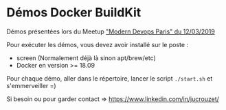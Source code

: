 # Démos Docker BuildKit

Démos présentées lors du Meetup ["Modern Devops Paris" du 12/03/2019](https://www.meetup.com/fr-FR/Meetup-Modern-Devops-Paris/events/259466764/)



Pour exécuter les démos, vous devez avoir installé sur le poste :

- screen (Normalement déjà là sinon apt/brew/etc)
- Docker en version >= 18.09


Pour chaque démo, aller dans le répertoire, lancer le script `./start.sh` et s'emmerveiller =)

Si besoin ou pour garder contact => https://www.linkedin.com/in/jucrouzet/
